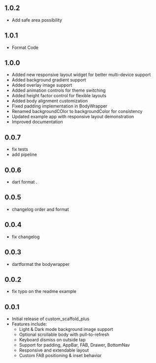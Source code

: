 ## 1.0.2

* Add safe area possibility
  
## 1.0.1

* Format Code

## 1.0.0

* Added new responsive layout widget for better multi-device support
* Added background gradient support
* Added overlay image support
* Added animation controls for theme switching
* Added height factor control for flexible layouts
* Added body alignment customization
* Fixed padding implementation in BodyWrapper
* Renamed backgroundCOlor to backgroundColor for consistency
* Updated example app with responsive layout demonstration
* Improved documentation

## 0.0.7

* fix tests
* add pipeline

## 0.0.6

* dart format .

## 0.0.5

* changelog order and format

## 0.0.4

* fix changelog

## 0.0.3

* dartformat the bodywrapper

## 0.0.2

* fix typo on the readme example

## 0.0.1

* Initial release of custom_scaffold_plus
* Features include:
  * Light & Dark mode background image support
  * Optional scrollable body with pull-to-refresh
  * Keyboard dismiss on outside tap
  * Support for padding, AppBar, FAB, Drawer, BottomNav
  * Responsive and extendable layout
  * Custom FAB positioning & inset behavior
